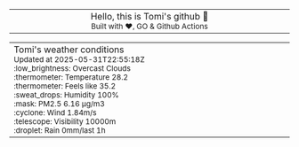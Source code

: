 
<div align="center">
<table>
<tbody>
<td align="center">
<img width="2000" height="0"><br>
Hello, this is Tomi's github 👋<br>
<sup>Built with ❤️, GO & Github Actions</sup><br>
<img width="2000" height="0">
</td>
</tbody>
</table>
</div>
<table>
<tbody>
<td align="left">
<img width="2000" height="0"><br>
Tomi's weather conditions<br>
<sup>Updated at 2025-05-31T22:55:18Z</sup><br>
<sup>:low_brightness: Overcast Clouds</sup><br>
<sup>:thermometer: Temperature 28.2 </sup><br>
<sup>:thermometer: Feels like 35.2</sup><br>
<sup>:sweat_drops: Humidity 100%</sup><br>
<sup>:mask: PM2.5 6.16 μg/m3</sup><br>
<sup>:cyclone: Wind 1.84m/s </sup><br>
<sup>:telescope: Visibility 10000m </sup><br>
<sup>:droplet: Rain 0mm/last 1h </sup><br>
<img width="2000" height="0">
</td>
<td align="left">
<img width="2000" height="0"><br>
<br>
<img width="2000" height="0">
</td>
</tbody>
</table>
</div>
    